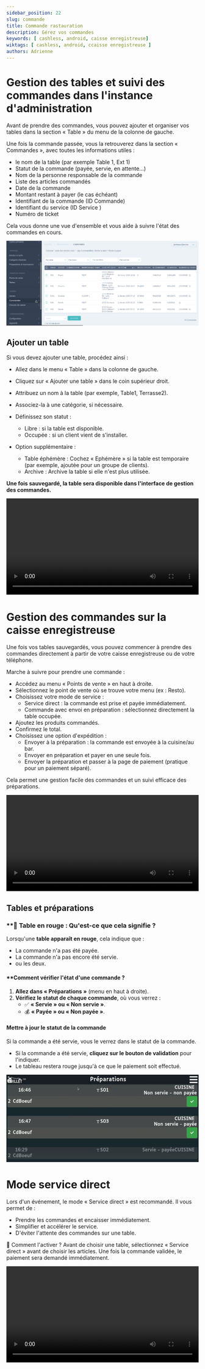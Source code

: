 ```yaml
---
sidebar_position: 22
slug: commande
title: Commande rastauration
description: Gérez vos commandes
keywords: [ cashless, android, caisse enregistreuse]
wiktags: [ cashless, android, ccaisse enregistreuse ]
authors: Adrienne
---
```


# Gestion des tables et suivi des commandes dans l'instance d'administration

Avant de prendre des commandes, vous pouvez ajouter et organiser vos tables dans la section « Table » du menu de la colonne de gauche.

Une fois la commande passée, vous la retrouverez dans la section « Commandes », avec toutes les informations utiles :

- le nom de la table (par exemple Table 1, Ext 1)
- Statut de la commande (payée, servie, en attente...)
- Nom de la personne responsable de la commande
- Liste des articles commandés
- Date de la commande
- Montant restant à payer (le cas échéant)
- Identifiant de la commande (ID Commande)
- Identifiant du service (ID Service )
- Numéro de ticket

Cela vous donne une vue d'ensemble et vous aide à suivre l'état des commandes en cours.

![commande](/img/commandes.png)

## Ajouter un table

Si vous devez ajouter une table, procédez ainsi :

- Allez dans le menu « Table » dans la colonne de gauche.
- Cliquez sur « Ajouter une table » dans le coin supérieur droit.
- Attribuez un nom à la table (par exemple, Table1, Terrasse2).
- Associez-la à une catégorie, si nécessaire.
- Définissez son statut :
  - Libre : si la table est disponible.
  - Occupée : si un client vient de s'installer.

- Option supplémentaire :
  - Table éphémère : Cochez « Ephémère » si la table est temporaire (par exemple, ajoutée pour un groupe de clients).
  - Archive : Archive la table si elle n'est plus utilisée.

**Une fois sauvegardé, la table sera disponible dans l'interface de gestion des commandes.**

<video width="100%" controls src="/img/ajout-table.mp4"></video>


# Gestion des commandes sur la caisse enregistreuse

Une fois vos tables sauvegardés, vous pouvez commencer à prendre des commandes directement à partir de votre caisse enregistreuse ou de votre téléphone.

Marche à suivre pour prendre une commande :

- Accédez au menu « Points de vente » en haut à droite.
- Sélectionnez le point de vente où se trouve votre menu (ex : Resto).
- Choisissez votre mode de service :
  - Service direct : la commande est prise et payée immédiatement.
  - Commande avec envoi en préparation : sélectionnez directement la table occupée.
- Ajoutez les produits commandés.
- Confirmez le total.
- Choisissez une option d'expédition :
  - Envoyer à la préparation : la commande est envoyée à la cuisine/au bar.
  - Envoyer en préparation et payer en une seule fois.
  - Envoyer la préparation et passer à la page de paiement (pratique pour un paiement séparé).

Cela permet une gestion facile des commandes et un suivi efficace des préparations. 

<video width="100%" controls src="/img/prisecommande.mp4"></video>

## Tables et préparations

### **🔴 Table en rouge : Qu'est-ce que cela signifie ?  

Lorsqu'une **table apparaît en rouge**, cela indique que :  
- La commande n'a pas été payée.  
- La commande n'a pas encore été servie. 
- ou les deux.  

#### **Comment vérifier l'état d'une commande ?  

1. **Allez dans « Préparations »** (menu en haut à droite).  
2. **Vérifiez le statut de chaque commande**, où vous verrez :  
   - ✅ **« Servie » ou « Non servie »**.  
   - 💰 **« Payée » ou « Non payée »**.  

#### **Mettre à jour le statut de la commande** 
Si la commande a été servie, vous le verrez dans le statut de la commande.  
- Si la commande a été servie, **cliquez sur le bouton de validation** pour l'indiquer.  
- Le tableau restera rouge jusqu'à ce que le paiement soit effectué.

![préparations](/img/preparations.png)

# Mode service direct

Lors d'un événement, le mode « Service direct » est recommandé. Il vous permet de :
- Prendre les commandes et encaisser immédiatement.
- Simplifier et accélérer le service.
- D'éviter l'attente des commandes sur une table.

🔹 Comment l'activer ?
Avant de choisir une table, sélectionnez « Service direct » avant de choisir les articles. Une fois la commande validée, le paiement sera demandé immédiatement.

<video width="100%" controls src="/img/servicedirect.mp4"></video>